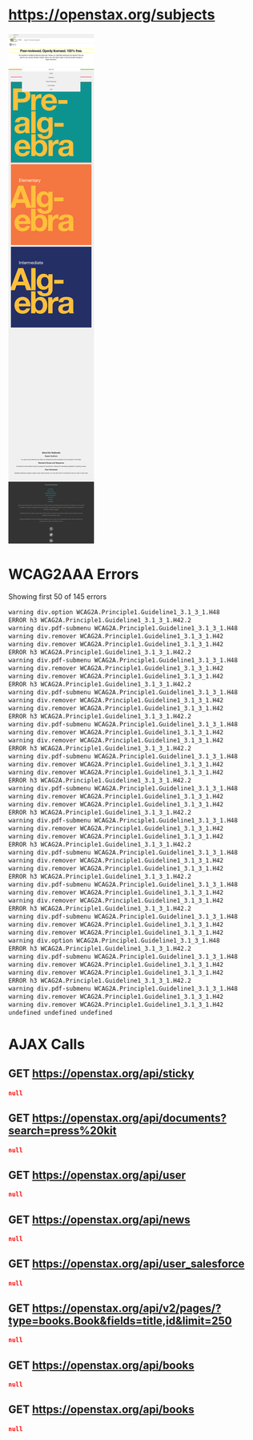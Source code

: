 # https://openstax.org/subjects

![image](./screenshots/openstax.org_subjects.png)

# WCAG2AAA Errors

Showing first 50 of 145 errors

```
warning div.option WCAG2A.Principle1.Guideline1_3.1_3_1.H48
ERROR h3 WCAG2A.Principle1.Guideline1_3.1_3_1.H42.2
warning div.pdf-submenu WCAG2A.Principle1.Guideline1_3.1_3_1.H48
warning div.remover WCAG2A.Principle1.Guideline1_3.1_3_1.H42
warning div.remover WCAG2A.Principle1.Guideline1_3.1_3_1.H42
ERROR h3 WCAG2A.Principle1.Guideline1_3.1_3_1.H42.2
warning div.pdf-submenu WCAG2A.Principle1.Guideline1_3.1_3_1.H48
warning div.remover WCAG2A.Principle1.Guideline1_3.1_3_1.H42
warning div.remover WCAG2A.Principle1.Guideline1_3.1_3_1.H42
ERROR h3 WCAG2A.Principle1.Guideline1_3.1_3_1.H42.2
warning div.pdf-submenu WCAG2A.Principle1.Guideline1_3.1_3_1.H48
warning div.remover WCAG2A.Principle1.Guideline1_3.1_3_1.H42
warning div.remover WCAG2A.Principle1.Guideline1_3.1_3_1.H42
ERROR h3 WCAG2A.Principle1.Guideline1_3.1_3_1.H42.2
warning div.pdf-submenu WCAG2A.Principle1.Guideline1_3.1_3_1.H48
warning div.remover WCAG2A.Principle1.Guideline1_3.1_3_1.H42
warning div.remover WCAG2A.Principle1.Guideline1_3.1_3_1.H42
ERROR h3 WCAG2A.Principle1.Guideline1_3.1_3_1.H42.2
warning div.pdf-submenu WCAG2A.Principle1.Guideline1_3.1_3_1.H48
warning div.remover WCAG2A.Principle1.Guideline1_3.1_3_1.H42
warning div.remover WCAG2A.Principle1.Guideline1_3.1_3_1.H42
ERROR h3 WCAG2A.Principle1.Guideline1_3.1_3_1.H42.2
warning div.pdf-submenu WCAG2A.Principle1.Guideline1_3.1_3_1.H48
warning div.remover WCAG2A.Principle1.Guideline1_3.1_3_1.H42
warning div.remover WCAG2A.Principle1.Guideline1_3.1_3_1.H42
ERROR h3 WCAG2A.Principle1.Guideline1_3.1_3_1.H42.2
warning div.pdf-submenu WCAG2A.Principle1.Guideline1_3.1_3_1.H48
warning div.remover WCAG2A.Principle1.Guideline1_3.1_3_1.H42
warning div.remover WCAG2A.Principle1.Guideline1_3.1_3_1.H42
ERROR h3 WCAG2A.Principle1.Guideline1_3.1_3_1.H42.2
warning div.pdf-submenu WCAG2A.Principle1.Guideline1_3.1_3_1.H48
warning div.remover WCAG2A.Principle1.Guideline1_3.1_3_1.H42
warning div.remover WCAG2A.Principle1.Guideline1_3.1_3_1.H42
ERROR h3 WCAG2A.Principle1.Guideline1_3.1_3_1.H42.2
warning div.pdf-submenu WCAG2A.Principle1.Guideline1_3.1_3_1.H48
warning div.remover WCAG2A.Principle1.Guideline1_3.1_3_1.H42
warning div.remover WCAG2A.Principle1.Guideline1_3.1_3_1.H42
ERROR h3 WCAG2A.Principle1.Guideline1_3.1_3_1.H42.2
warning div.pdf-submenu WCAG2A.Principle1.Guideline1_3.1_3_1.H48
warning div.remover WCAG2A.Principle1.Guideline1_3.1_3_1.H42
warning div.remover WCAG2A.Principle1.Guideline1_3.1_3_1.H42
warning div.option WCAG2A.Principle1.Guideline1_3.1_3_1.H48
ERROR h3 WCAG2A.Principle1.Guideline1_3.1_3_1.H42.2
warning div.pdf-submenu WCAG2A.Principle1.Guideline1_3.1_3_1.H48
warning div.remover WCAG2A.Principle1.Guideline1_3.1_3_1.H42
warning div.remover WCAG2A.Principle1.Guideline1_3.1_3_1.H42
ERROR h3 WCAG2A.Principle1.Guideline1_3.1_3_1.H42.2
warning div.pdf-submenu WCAG2A.Principle1.Guideline1_3.1_3_1.H48
warning div.remover WCAG2A.Principle1.Guideline1_3.1_3_1.H42
warning div.remover WCAG2A.Principle1.Guideline1_3.1_3_1.H42
undefined undefined undefined
```

# AJAX Calls

## GET https://openstax.org/api/sticky

```json
null
```

## GET https://openstax.org/api/documents?search=press%20kit

```json
null
```

## GET https://openstax.org/api/user

```json
null
```

## GET https://openstax.org/api/news

```json
null
```

## GET https://openstax.org/api/user_salesforce

```json
null
```

## GET https://openstax.org/api/v2/pages/?type=books.Book&fields=title,id&limit=250

```json
null
```

## GET https://openstax.org/api/books

```json
null
```

## GET https://openstax.org/api/books

```json
null
```


